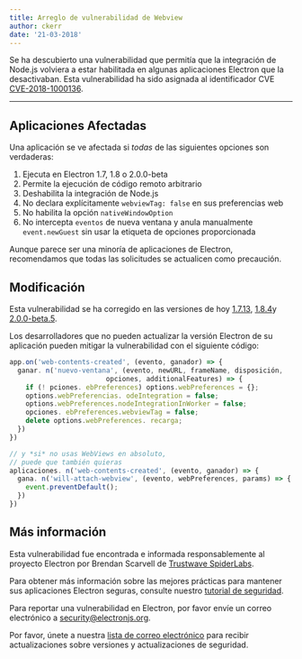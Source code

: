 ```yaml
---
title: Arreglo de vulnerabilidad de Webview
author: ckerr
date: '21-03-2018'
---
```


Se ha descubierto una vulnerabilidad que permitía que la integración de Node.js volviera a estar habilitada en algunas aplicaciones Electron que la desactivaban. Esta vulnerabilidad ha sido asignada al identificador CVE [CVE-2018-1000136](https://cve.mitre.org/cgi-bin/cvename.cgi?name=CVE-2018-1000136).

---

## Aplicaciones Afectadas

Una aplicación se ve afectada si *todas* de las siguientes opciones son verdaderas:

 1. Ejecuta en Electron 1.7, 1.8 o 2.0.0-beta
 2. Permite la ejecución de código remoto arbitrario
 3. Deshabilita la integración de Node.js
 4. No declara explícitamente `webviewTag: false` en sus preferencias web
 5. No habilita la opción `nativeWindowOption`
 6. No intercepta `eventos` de nueva ventana y anula manualmente `event.newGuest` sin usar la etiqueta de opciones proporcionada

Aunque parece ser una minoría de aplicaciones de Electron, recomendamos que todas las solicitudes se actualicen como precaución.

## Modificación

Esta vulnerabilidad se ha corregido en las versiones de hoy [1.7.13](https://github.com/electron/electron/releases/tag/v1.7.13), [1.8.4](https://github.com/electron/electron/releases/tag/v1.8.4)y [2.0.0-beta.5](https://github.com/electron/electron/releases/tag/v2.0.0-beta.5).

Los desarrolladores que no pueden actualizar la versión Electron de su aplicación pueden mitigar la vulnerabilidad con el siguiente código:

```js
app.on('web-contents-created', (evento, ganador) => {
  ganar. n('nuevo-ventana', (evento, newURL, frameName, disposición,
                        opciones, additionalFeatures) => {
    if (! pciones. ebPreferences) options.webPreferences = {};
    options.webPreferencias. odeIntegration = false;
    options.webPreferences.nodeIntegrationInWorker = false;
    opciones. ebPreferences.webviewTag = false;
    delete options.webPreferences. recarga;
  })
})

// y *si* no usas WebViews en absoluto,
// puede que también quieras
aplicaciones. n('web-contents-created', (evento, ganador) => {
  gana. n('will-attach-webview', (evento, webPreferences, params) => {
    event.preventDefault();
  })
})
```

## Más información

Esta vulnerabilidad fue encontrada e informada responsablemente al proyecto Electron por Brendan Scarvell de [Trustwave SpiderLabs](https://www.trustwave.com/Company/SpiderLabs/).

Para obtener más información sobre las mejores prácticas para mantener sus aplicaciones Electron seguras, consulte nuestro [tutorial de seguridad](https://electronjs.org/docs/tutorial/security).

Para reportar una vulnerabilidad en Electron, por favor envíe un correo electrónico a security@electronjs.org.

Por favor, únete a nuestra [lista de correo electrónico](https://groups.google.com/forum/#!forum/electronjs) para recibir actualizaciones sobre versiones y actualizaciones de seguridad.

